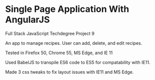 # Single Page Application With AngularJS
Full Stack JavaScript Techdegree Project 9

An app to manage recipes.  User can add, delete, and edit recipes.

Tested in Firefox 50, Chrome 55, MS Edge, and IE 11

Used BabelJS to transpile ES6 code to ES5 for compatability with IE11.

Made 3 css tweaks to fix layout issues with IE11 and MS Edge.